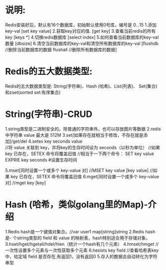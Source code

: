 # 说明: 
Redis安装好后，默认有16个数据库，初始默认使用0号库，编号是 0...15
1.添加key-val                      [set key value]
2.获取key对应的值.                  [get key]
3.查看当前redis的所有key            [keys *]
4.切换redis数据库                   [select index]
5.如何查看当前数据库的key-val数量     [dbsize]
6.清空当前数据库的key-val和清空所有数据库的key-val  [flushdb //删除当前数据库的数据   flushall //删除所有数据库的数据]


# Redis的五大数据类型:
Redis的五大数据类型是: String(字符串)、Hash (哈希)、List(列表)、 Set(集合)和zset(sorted set:有序集合)

# String(字符串)-CRUD
1.string类型是二进制安全的。除普通的字符串外，也可以存放图片等数据
2.redis中字符串 value 最大是 512M
3.set[如果存在就相当于修改，不存在就是添加]/get/del
4.setex key seconds value  
    //将 value 关联到 key，并将key的生存时间设为 seconds（以秒为单位）
    //如果 key 已存在，SETEX 命令将覆盖旧值
    //相当于一下两个命令：  SET key value
                        EXPRIE key seconds #设置生存时间

5.mset[同时设置一个或多个 key-value 对]
    //MSET key value [key value]
    //如果 key 已存在，SETEX 命令将覆盖旧值
6.mget[同时设置一个或多个 key-value 对]
   //mget key [key]  

# Hash (哈希，类似golang里的Map)-介绍
1.Redis hash是一个键值对集合。//var user1 map[string]string
2.Redis hash是- 个string类型的 field 和 value 的映射表，hash特别适合用于存储对象。
3.hset/hget/hgetall/hdel/hlen（统计一个hash有几个元素）
4.hmset/hmget              //一次性设置多个元素与一次性获取多个元素
6.hexists key field        //查看哈希表key 中，给定域 field 是否存在,有返回1，没有返回0
5.存入的数据会自动转化为字符串型